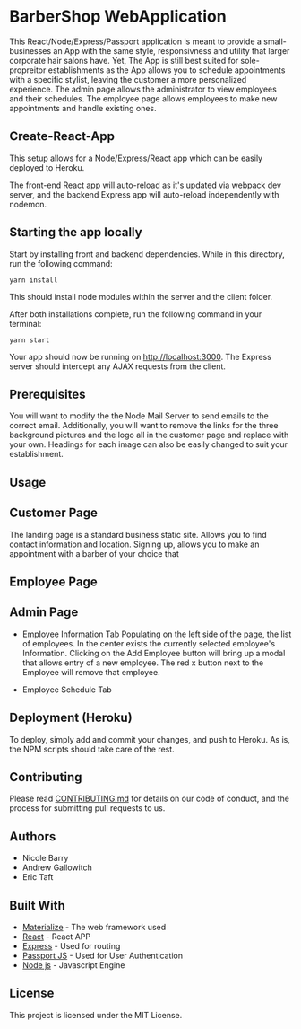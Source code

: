 # BarberShop WebApplication

 This React/Node/Express/Passport application is meant to provide a small-businesses an App with the same style, responsivness and utility that larger corporate hair salons have. Yet, The App is still best suited for sole-propreitor establishments as the App allows you to schedule appointments with a specific stylist, leaving the customer a more personalized experience. The admin page allows the administrator to view employees and their schedules. The employee page allows employees to make new appointments and handle existing ones. 


## Create-React-App 
This setup allows for a Node/Express/React app which can be easily deployed to Heroku.

The front-end React app will auto-reload as it's updated via webpack dev server, and the backend Express app will auto-reload independently with nodemon.

## Starting the app locally

Start by installing front and backend dependencies. While in this directory, run the following command:

```
yarn install
```

This should install node modules within the server and the client folder.

After both installations complete, run the following command in your terminal:

```
yarn start
```

Your app should now be running on <http://localhost:3000>. The Express server should intercept any AJAX requests from the client.

## Prerequisites 
You will want to modify the the Node Mail Server to send emails to the correct email. Additionally, you will want to remove the links for the three background pictures and the logo all in the customer page and replace with your own. Headings for each image can also be easily changed to suit your establishment. 

## Usage

## Customer Page
The landing page is a standard business static site. Allows you to find contact information and location. Signing up, allows you to make an appointment with a barber of your choice that 

## Employee Page

## Admin Page
* Employee Information Tab
Populating on the left side of the page, the list of employees. In the center exists the currently selected employee's Information. 
Clicking on the Add Employee button will bring up a modal that allows entry of a new employee. The red x button next to the Employee will remove that employee. 

* Employee Schedule Tab


## Deployment (Heroku)

To deploy, simply add and commit your changes, and push to Heroku. As is, the NPM scripts should take care of the rest.

## Contributing

Please read [CONTRIBUTING.md](https://github.com/erict54757/Project-3/blob/master/CONTRIBUTING.md) for details on our code of conduct, and the process for submitting pull requests to us.

## Authors
* Nicole Barry
* Andrew Gallowitch
* Eric Taft

## Built With

* [Materialize](https://materializecss.com/getting-started.html) - The web framework used
* [React](https://reactjs.org/) - React APP
* [Express](https://expressjs.com/) - Used for routing
* [Passport JS](http://www.passportjs.org/) - Used for User Authentication
* [Node js](https://nodejs.org/en/) - Javascript Engine

## License

This project is licensed under the MIT License.
